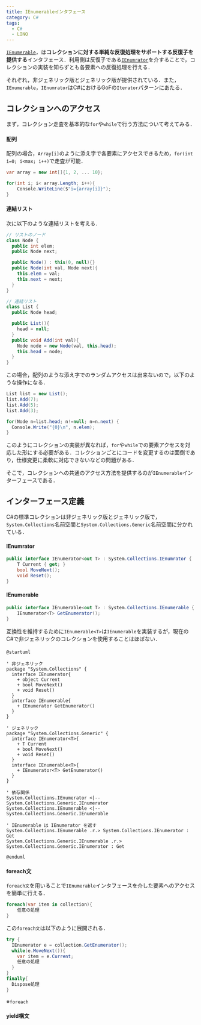 ```yaml
---
title: IEnumerableインタフェース
category: C#
tags:
  - C#
  - LINQ
---
```


[`IEnumerable`][IEnumerable]，は**コレクションに対する単純な反復処理をサポートする反復子を提供する**インタフェース．利用側は反復子である[`IEnumrator`][IEnumerator]を介することで，コレクションの実装を知らずとも各要素への反復処理を行える．

<!-- more -->

それぞれ，非ジェネリック版とジェネリック版が提供されている．また，`IEnumerable`，`IEnumrator`はC#におけるGoFの`Iterator`パターンにあたる．


## コレクションへのアクセス

まず，コレクション走査を基本的な`for`や`while`で行う方法について考えてみる．

#### 配列
配列の場合，`Array[i]`のように添え字で各要素にアクセスできるため，`for(int i=0; i<max; i++)`で走査が可能．

```cs
var array = new int[]{1, 2, ... 10};

for(int i; i< array.Length; i++){
    Console.WriteLine($"i={array[i]}");
}
```

#### 連結リスト

次に以下のような連結リストを考える．
```cs
// リストのノード
class Node {
  public int elem;
  public Node next;

  public Node() : this(0, null){}
  public Node(int val, Node next){
    this.elem = val;
    this.next = next;
  }
}

// 連結リスト
class List {
  public Node head;

  public List(){
    head = null;
  }
  public void Add(int val){
    Node node = new Node(val, this.head);
    this.head = node;
  }
}
```

この場合，配列のような添え字でのランダムアクセスは出来ないので，以下のような操作になる．
```cs
List list = new List();
list.Add(7);
list.Add(5);
list.Add(3);

for(Node n=list.head; n!=null; n=n.next) {
  Console.Write("{0}\n", n.elem);
}
```

このようにコレクションの実装が異なれば，`for`や`while`での要素アクセスを対応した形にする必要がある．コレクションごとにコードを変更するのは面倒であり，仕様変更に柔軟に対応できないなどの問題がある．

そこで，コレクションへの共通のアクセス方法を提供するのが`IEnumerable`インターフェースである．


## インターフェース定義

C#の標準コレクションは非ジェネリック版とジェネリック版で，`System.Collections`名前空間と`System.Collections.Generic`名前空間に分かれている．

#### IEnumrator<T>

```cs
public interface IEnumerator<out T> : System.Collections.IEnumrator {
    T Current { get; }
    bool MoveNext();
    void Reset();
}
```

#### IEnumerable<T>

```cs
public interface IEnumerable<out T> : System.Collections.IEnumerable {
    IEnumerator<T> GetEnumerator();
}
```

互換性を維持するために`IEnumerable<T>`は`IEnumerable`を実装するが，現在のC#で非ジェネリックのコレクションを使用することはほぼない．

#### 

```puml
@startuml

' 非ジェネリック 
package "System.Collections" {
  interface IEnumerator{
    + object Current
    + bool MoveNext()
    + void Reset()
  }
  interface IEnumerable{
    + IEnumerator GetEnumerator()
  }
}

' ジェネリック 
package "System.Collections.Generic" {
  interface IEnumerator<T>{
    + T Current
    + bool MoveNext()
    + void Reset()
  }
  interface IEnumerable<T>{
    + IEnumerator<T> GetEnumerator()
  }
}

' 依存関係
System.Collections.IEnumerator <|-- System.Collections.Generic.IEnumerator
System.Collections.IEnumerable <|-- System.Collections.Generic.IEnumerable

' IEnumerable は IEnumerator を返す
System.Collections.IEnumerable .r.> System.Collections.IEnumerator : Get
System.Collections.Generic.IEnumerable .r.> System.Collections.Generic.IEnumerator : Get

@enduml
```


#### foreach文

`foreach文`を用いることで`IEnumerable`インタフェースを介した要素へのアクセスを簡単に行える．

```cs
foreach(var item in collection){
    任意の処理
}
```

この`foreach文`は以下のように展開される．
```cs
try {
  IEnumerator e = collection.GetEnumerator();
  while(e.MoveNext()){
    var item = e.Current;
    任意の処理
  }
}
finally{
  Dispose処理
}
```

※`foreach`


#### yield構文


<!-- リンク -->
[IEnumerable]:https://learn.microsoft.com/ja-jp/dotnet/api/system.collections.ienumerable?view=net-9.0
[IEnumerator]:https://learn.microsoft.com/ja-jp/dotnet/api/system.collections.ienumerator?view=net-9.0

[IEnumerable<T>]: https://learn.microsoft.com/ja-jp/dotnet/api/system.collections.generic.ienumerable-1?view=net-8.0
[IEnumerator<T>]: https://learn.microsoft.com/ja-jp/dotnet/api/system.collections.generic.ienumerator-1?view=net-8.0


[System.Collections名前空間]: https://learn.microsoft.com/ja-jp/dotnet/api/system.collections?view=net-6.0
[System.Collections.Generic名前空間]: https://learn.microsoft.com/ja-jp/dotnet/api/system.collections.generic?view=net-9.0